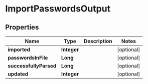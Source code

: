 

# ImportPasswordsOutput


## Properties

Name | Type | Description | Notes
------------ | ------------- | ------------- | -------------
**imported** | **Integer** |  |  [optional]
**passwordsInFile** | **Long** |  |  [optional]
**successfullyParsed** | **Long** |  |  [optional]
**updated** | **Integer** |  |  [optional]



